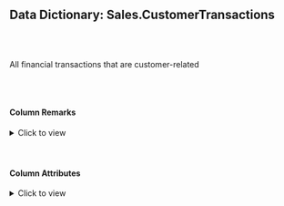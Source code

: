 ## Data Dictionary: Sales.CustomerTransactions 
 <br /> 
 <br /> 
 All financial transactions that are customer-related 
 <br /> 
 <br /> 
 

####  Column Remarks
 <Details> 
 <Summary>Click to view</Summary> 
 

<br /> 
 | Column | Remarks | 
 |------|------|  
|**CustomerTransactionID**| Numeric ID used to refer to a customer transaction within the database | 
|**CustomerID**| Customer for this transaction | 
|**TransactionTypeID**| Type of transaction | 
|**InvoiceID**| ID of an invoice (for transactions associated with an invoice) | 
|**PaymentMethodID**| ID of a payment method (for transactions involving payments) | 
|**TransactionDate**| Date for the transaction | 
|**AmountExcludingTax**| Transaction amount (excluding tax) | 
|**TaxAmount**| Tax amount calculated | 
|**TransactionAmount**| Transaction amount (including tax) | 
|**OutstandingBalance**| Amount still outstanding for this transaction | 
|**FinalizationDate**| Date that this transaction was finalized (if it has been) | 
|**IsFinalized**| Is this transaction finalized (invoices, credits and payments have been matched) | 
|**LastEditedBy**| Null | 
|**LastEditedWhen**| Null | 
 
 </Details> 
 <br /> 
 <br />  


#### Column Attributes 
 <Details> 
 <Summary>Click to view</Summary>
 

<br /> 
 | Column | ColumnDefault | IsNullable | DataType | CharMaxLength | CharDataLength | NumericPrecision | NumericScale | DatetimePrecision | CharSetName | CollationName |
 |------|------|------|------|------|------|------|------|------|------|------|
 |**CustomerTransactionID**| (NEXT VALUE FOR [Sequences].[TransactionID]) | NO | int | Null | Null | 10 | 0 | Null | Null | Null | 
|**CustomerID**| Null | NO | int | Null | Null | 10 | 0 | Null | Null | Null | 
|**TransactionTypeID**| Null | NO | int | Null | Null | 10 | 0 | Null | Null | Null | 
|**InvoiceID**| Null | YES | int | Null | Null | 10 | 0 | Null | Null | Null | 
|**PaymentMethodID**| Null | YES | int | Null | Null | 10 | 0 | Null | Null | Null | 
|**TransactionDate**| Null | NO | date | Null | Null | Null | Null | 0 | Null | Null | 
|**AmountExcludingTax**| Null | NO | decimal | Null | Null | 18 | 2 | Null | Null | Null | 
|**TaxAmount**| Null | NO | decimal | Null | Null | 18 | 2 | Null | Null | Null | 
|**TransactionAmount**| Null | NO | decimal | Null | Null | 18 | 2 | Null | Null | Null | 
|**OutstandingBalance**| Null | NO | decimal | Null | Null | 18 | 2 | Null | Null | Null | 
|**FinalizationDate**| Null | YES | date | Null | Null | Null | Null | 0 | Null | Null | 
|**IsFinalized**| Null | YES | bit | Null | Null | Null | Null | Null | Null | Null | 
|**LastEditedBy**| Null | NO | int | Null | Null | 10 | 0 | Null | Null | Null | 
|**LastEditedWhen**| (sysdatetime()) | NO | datetime2 | Null | Null | Null | Null | 7 | Null | Null | 
 
 </Details> 
